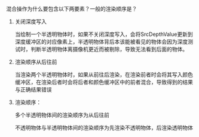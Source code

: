 混合操作为什么要包含以下两要素？一般的渲染顺序是？

1. 关闭深度写入

   当绘制一个半透明物体时，如果不关闭深度写入，会将SrcDepthValue更新到深度缓冲区的对应像素上，半透明物体背后本该能被看见的物体会因为深度测试时，判断半透明物体离摄像机更近而被剔除，导致无法看到后面的物体。

2. 渲染顺序从后往前

   当渲染两个半透明物体时，如果从前往后渲染，在渲染前者时会将其写入颜色缓冲区，在渲染后者时会将后者和颜色缓冲区中的前者混合，导致得到的结果与正确结果错误

3. 渲染顺序：

   多个半透明物体间的渲染顺序为从后往前

   不透明物体与半透明物体间的渲染顺序为先渲染不透明物体，后渲染透明物体

